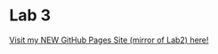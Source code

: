 # Lab 3

[Visit my NEW GitHub Pages Site (mirror of Lab2) here!](https://klortiz13.github.io/sp24-cse110-lab3/)
